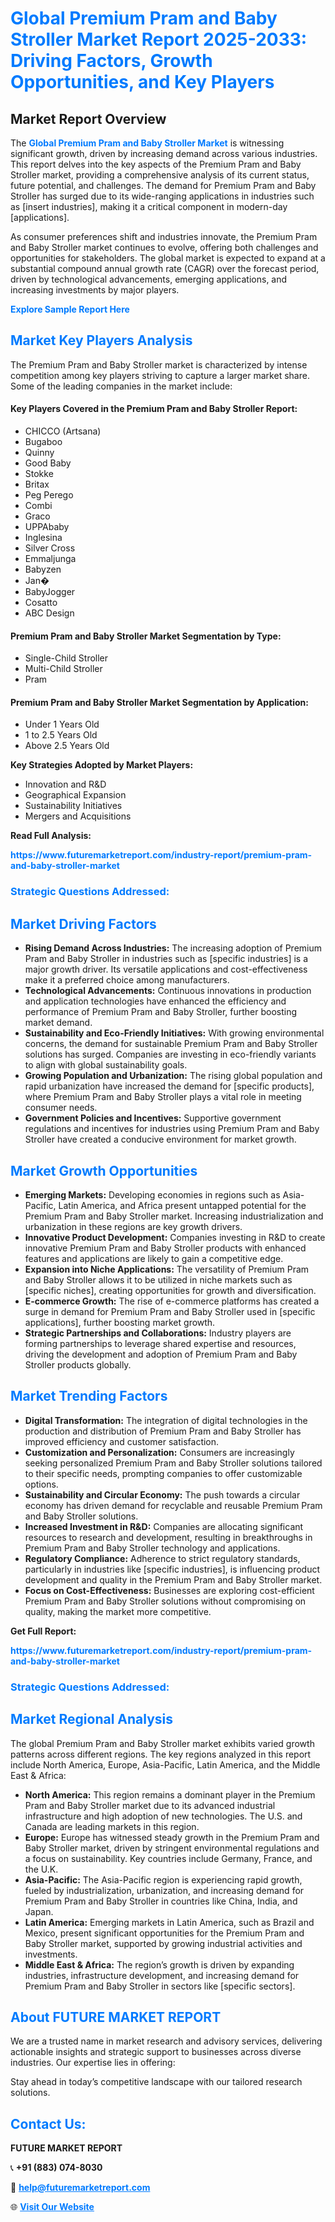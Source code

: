 <h1 style="color: #007BFF;">Global Premium Pram and Baby Stroller Market Report 2025-2033: Driving Factors, Growth Opportunities, and Key Players</h1>

<section id="overview">
<h2>Market Report Overview</h2>
<p>The <a href="https://www.futuremarketreport.com/industry-report/premium-pram-and-baby-stroller-market" style="color: #007BFF; text-decoration: none;"><strong>Global Premium Pram and Baby Stroller Market</strong></a> is witnessing significant growth, driven by increasing demand across various industries. This report delves into the key aspects of the Premium Pram and Baby Stroller market, providing a comprehensive analysis of its current status, future potential, and challenges. The demand for Premium Pram and Baby Stroller has surged due to its wide-ranging applications in industries such as [insert industries], making it a critical component in modern-day [applications].</p>
<p>As consumer preferences shift and industries innovate, the Premium Pram and Baby Stroller market continues to evolve, offering both challenges and opportunities for stakeholders. The global market is expected to expand at a substantial compound annual growth rate (CAGR) over the forecast period, driven by technological advancements, emerging applications, and increasing investments by major players.</p>
</section>

<section id="overview">
<p><a href="https://www.futuremarketreport.com/request-sample/reportId=27364" style="color: #007BFF; text-decoration: none;"><strong>Explore Sample Report Here</strong></a></p>
</section>

<section id="key-players">
<h2 style="color: #007BFF;">Market Key Players Analysis</h2>
<p>The Premium Pram and Baby Stroller market is characterized by intense competition among key players striving to capture a larger market share. Some of the leading companies in the market include:</p>
<h4>Key Players Covered in the Premium Pram and Baby Stroller Report:</h4>
<ul><li>CHICCO (Artsana)</li><li>Bugaboo</li><li>Quinny</li><li>Good Baby</li><li>Stokke</li><li>Britax</li><li>Peg Perego</li><li>Combi</li><li>Graco</li><li>UPPAbaby</li><li>Inglesina</li><li>Silver Cross</li><li>Emmaljunga</li><li>Babyzen</li><li>Jan�</li><li>BabyJogger</li><li>Cosatto</li><li>ABC Design</li></ul>
<h4>Premium Pram and Baby Stroller Market Segmentation by Type:</h4>
<ul><li>Single-Child Stroller</li><li>Multi-Child Stroller</li><li>Pram</li></ul>

<h4>Premium Pram and Baby Stroller Market Segmentation by Application:</h4>
<ul><li>Under 1 Years Old</li><li>1 to 2.5 Years Old</li><li>Above 2.5 Years Old</li></ul>
<p><strong>Key Strategies Adopted by Market Players:</strong></p>
<ul>
<li>Innovation and R&D</li>
<li>Geographical Expansion</li>
<li>Sustainability Initiatives</li>
<li>Mergers and Acquisitions</li>
</ul>
</section>

<section>
<p><strong>Read Full Analysis: </strong></p><a href="https://www.futuremarketreport.com/industry-report/premium-pram-and-baby-stroller-market" style="color: #007BFF; text-decoration: none;"><strong>https://www.futuremarketreport.com/industry-report/premium-pram-and-baby-stroller-market</strong></a>
<h3 style="color: #007BFF;">Strategic Questions Addressed:</h3>
</section>

<section id="driving-factors">
<h2 style="color: #007BFF;">Market Driving Factors</h2>
<ul>
<li><strong>Rising Demand Across Industries:</strong> The increasing adoption of Premium Pram and Baby Stroller in industries such as [specific industries] is a major growth driver. Its versatile applications and cost-effectiveness make it a preferred choice among manufacturers.</li>
<li><strong>Technological Advancements:</strong> Continuous innovations in production and application technologies have enhanced the efficiency and performance of Premium Pram and Baby Stroller, further boosting market demand.</li>
<li><strong>Sustainability and Eco-Friendly Initiatives:</strong> With growing environmental concerns, the demand for sustainable Premium Pram and Baby Stroller solutions has surged. Companies are investing in eco-friendly variants to align with global sustainability goals.</li>
<li><strong>Growing Population and Urbanization:</strong> The rising global population and rapid urbanization have increased the demand for [specific products], where Premium Pram and Baby Stroller plays a vital role in meeting consumer needs.</li>
<li><strong>Government Policies and Incentives:</strong> Supportive government regulations and incentives for industries using Premium Pram and Baby Stroller have created a conducive environment for market growth.</li>
</ul>
</section>

<section id="growth-opportunities">
<h2 style="color: #007BFF;">Market Growth Opportunities</h2>
<ul>
<li><strong>Emerging Markets:</strong> Developing economies in regions such as Asia-Pacific, Latin America, and Africa present untapped potential for the Premium Pram and Baby Stroller market. Increasing industrialization and urbanization in these regions are key growth drivers.</li>
<li><strong>Innovative Product Development:</strong> Companies investing in R&D to create innovative Premium Pram and Baby Stroller products with enhanced features and applications are likely to gain a competitive edge.</li>
<li><strong>Expansion into Niche Applications:</strong> The versatility of Premium Pram and Baby Stroller allows it to be utilized in niche markets such as [specific niches], creating opportunities for growth and diversification.</li>
<li><strong>E-commerce Growth:</strong> The rise of e-commerce platforms has created a surge in demand for Premium Pram and Baby Stroller used in [specific applications], further boosting market growth.</li>
<li><strong>Strategic Partnerships and Collaborations:</strong> Industry players are forming partnerships to leverage shared expertise and resources, driving the development and adoption of Premium Pram and Baby Stroller products globally.</li>
</ul>
</section>

<section id="trending-factors">
<h2 style="color: #007BFF;">Market Trending Factors</h2>
<ul>
<li><strong>Digital Transformation:</strong> The integration of digital technologies in the production and distribution of Premium Pram and Baby Stroller has improved efficiency and customer satisfaction.</li>
<li><strong>Customization and Personalization:</strong> Consumers are increasingly seeking personalized Premium Pram and Baby Stroller solutions tailored to their specific needs, prompting companies to offer customizable options.</li>
<li><strong>Sustainability and Circular Economy:</strong> The push towards a circular economy has driven demand for recyclable and reusable Premium Pram and Baby Stroller solutions.</li>
<li><strong>Increased Investment in R&D:</strong> Companies are allocating significant resources to research and development, resulting in breakthroughs in Premium Pram and Baby Stroller technology and applications.</li>
<li><strong>Regulatory Compliance:</strong> Adherence to strict regulatory standards, particularly in industries like [specific industries], is influencing product development and quality in the Premium Pram and Baby Stroller market.</li>
<li><strong>Focus on Cost-Effectiveness:</strong> Businesses are exploring cost-efficient Premium Pram and Baby Stroller solutions without compromising on quality, making the market more competitive.</li>
</ul>
</section>

<section>
<p><strong>Get Full Report: </strong></p><a href="https://www.futuremarketreport.com/industry-report/premium-pram-and-baby-stroller-market" style="color: #007BFF; text-decoration: none;"><strong>https://www.futuremarketreport.com/industry-report/premium-pram-and-baby-stroller-market</strong></a>
<h3 style="color: #007BFF;">Strategic Questions Addressed:</h3>
</section>


<section id="regional-analysis">
<h2 style="color: #007BFF;">Market Regional Analysis</h2>
<p>The global Premium Pram and Baby Stroller market exhibits varied growth patterns across different regions. The key regions analyzed in this report include North America, Europe, Asia-Pacific, Latin America, and the Middle East & Africa:</p>
<ul>
<li><strong>North America:</strong> This region remains a dominant player in the Premium Pram and Baby Stroller market due to its advanced industrial infrastructure and high adoption of new technologies. The U.S. and Canada are leading markets in this region.</li>
<li><strong>Europe:</strong> Europe has witnessed steady growth in the Premium Pram and Baby Stroller market, driven by stringent environmental regulations and a focus on sustainability. Key countries include Germany, France, and the U.K.</li>
<li><strong>Asia-Pacific:</strong> The Asia-Pacific region is experiencing rapid growth, fueled by industrialization, urbanization, and increasing demand for Premium Pram and Baby Stroller in countries like China, India, and Japan.</li>
<li><strong>Latin America:</strong> Emerging markets in Latin America, such as Brazil and Mexico, present significant opportunities for the Premium Pram and Baby Stroller market, supported by growing industrial activities and investments.</li>
<li><strong>Middle East & Africa:</strong> The region’s growth is driven by expanding industries, infrastructure development, and increasing demand for Premium Pram and Baby Stroller in sectors like [specific sectors].</li>
</ul>
</section>

<footer>
<h2 style="color: #007BFF;">About FUTURE MARKET REPORT</h2>
<p>We are a trusted name in market research and advisory services, delivering actionable insights and strategic support to businesses across diverse industries. Our expertise lies in offering:</p>

<p>Stay ahead in today’s competitive landscape with our tailored research solutions.</p>

<h2 style="color: #007BFF;">Contact Us:</h2>
<p><strong>FUTURE MARKET REPORT</strong></p>
<p>📞 <strong>+91 (883) 074-8030</strong></p>
<p>📧 <strong><a href="mailto:help@futuremarketreport.com" style="color: #007BFF;">help@futuremarketreport.com</a></strong></p>
<p>🌐 <strong><a href="https://www.futuremarketreport.com/" style="color: #007BFF;">Visit Our Website</a></strong></p>
</footer>